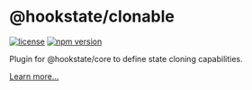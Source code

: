 # @hookstate/clonable

[![license](https://img.shields.io/github/license/avkonst/hookstate)](https://img.shields.io/github/license/avkonst/hookstate) [![npm version](https://img.shields.io/npm/v/@hookstate/clonable.svg?maxAge=300&label=version&colorB=007ec6)](https://www.npmjs.com/package/@hookstate/clonable)

Plugin for @hookstate/core to define state cloning capabilities.

[Learn more...](https://hookstate.js.org/docs/extensions-clonable)

